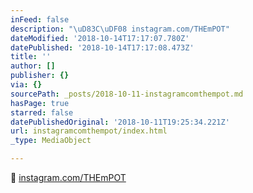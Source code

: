 ```yaml
---
inFeed: false
description: "\uD83C\uDF08 instagram.com/THEmPOT"
dateModified: '2018-10-14T17:17:07.780Z'
datePublished: '2018-10-14T17:17:08.473Z'
title: ''
author: []
publisher: {}
via: {}
sourcePath: _posts/2018-10-11-instagramcomthempot.md
hasPage: true
starred: false
datePublishedOriginal: '2018-10-11T19:25:34.221Z'
url: instagramcomthempot/index.html
_type: MediaObject

---
```

🌈 [instagram.com/THEmPOT][0]

[0]: http://instagram.com/THEmPOT